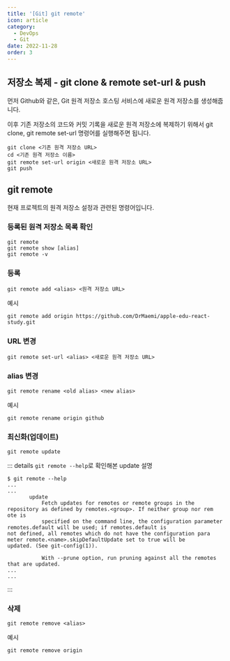 ```yaml
---
title: '[Git] git remote'
icon: article
category:
  - DevOps
  - Git
date: 2022-11-28
order: 3
---
```


## 저장소 복제 - git clone & remote set-url & push
먼저 Github와 같은, Git 원격 저장소 호스팅 서비스에 새로운 원격 저장소를 생성해줍니다.

이후 기존 저장소의 코드와 커밋 기록을 새로운 원격 저장소에 복제하기 위해서 git clone, git remote set-url 명령어를 실행해주면 됩니다.

```:no-line-numbers
git clone <기존 원격 저장소 URL>
cd <기존 원격 저장소 이름>
git remote set-url origin <새로운 원격 저장소 URL>
git push
```

## git remote
현재 프로젝트의 원격 저장소 설정과 관련된 명령어입니다.

### 등록된 원격 저장소 목록 확인
```:no-line-numbers
git remote
git remote show [alias]
git remote -v
```

### 등록
```:no-line-numbers
git remote add <alias> <원격 저장소 URL>
```

예시
```:no-line-numbers
git remote add origin https://github.com/DrMaemi/apple-edu-react-study.git
```

### URL 변경
```:no-line-numbers
git remote set-url <alias> <새로운 원격 저장소 URL>
```

### alias 변경
```:no-line-numbers
git remote rename <old alias> <new alias>
```

예시
```:no-line-numbers
git remote rename origin github
```

### 최신화(업데이트)
```:no-line-numbers
git remote update
```

::: details <code>git remote --help</code>로 확인해본 update 설명
```:no-line-numbers
$ git remote --help
...
...
       update
           Fetch updates for remotes or remote groups in the repository as defined by remotes.<group>. If neither group nor rem
ote is
           specified on the command line, the configuration parameter remotes.default will be used; if remotes.default is 
not defined, all remotes which do not have the configuration para
meter remote.<name>.skipDefaultUpdate set to true will be 
updated. (See git-config(1)).

           With --prune option, run pruning against all the remotes that are updated.
...
...
```
:::

### 삭제
```:no-line-numbers
git remote remove <alias>
```

예시
```:no-line-numbers
git remote remove origin
```

<script setup lang="ts">
import DetailsOpen from "@DetailsOpen";
</script>

<DetailsOpen/>
